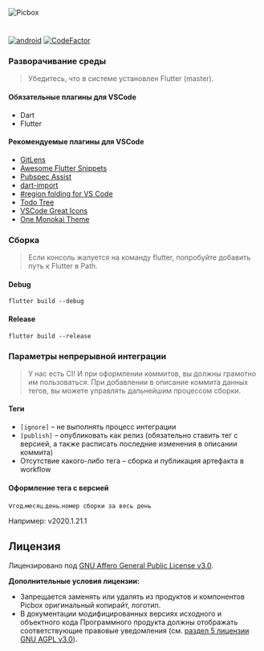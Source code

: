 ![Picbox](https://user-images.githubusercontent.com/25152332/79056600-dfb35d00-7c60-11ea-91f0-a3fe578f8868.png)

#

[![android](https://github.com/oneLab-Projects/picbox/workflows/android/badge.svg)](https://github.com/oneLab-Projects/picbox/actions)
[![CodeFactor](https://www.codefactor.io/repository/github/onelab-projects/picbox/badge)](https://www.codefactor.io/repository/github/onelab-projects/picbox)

### Разворачивание среды

> Убедитесь, что в системе установлен Flutter (master).

#### Обязательные плагины для VSCode

- Dart
- Flutter

#### Рекомендуемые плагины для VSCode

- [GitLens](https://marketplace.visualstudio.com/items?itemName=eamodio.gitlens)
- [Awesome Flutter Snippets](https://marketplace.visualstudio.com/items?itemName=Nash.awesome-flutter-snippets)
- [Pubspec Assist](https://marketplace.visualstudio.com/items?itemName=jeroen-meijer.pubspec-assist)
- [dart-import](https://marketplace.visualstudio.com/items?itemName=luanpotter.dart-import)
- [#region folding for VS Code](https://marketplace.visualstudio.com/items?itemName=maptz.regionfolder)
- [Todo Tree](https://marketplace.visualstudio.com/items?itemName=Gruntfuggly.todo-tree)
- [VSCode Great Icons](https://marketplace.visualstudio.com/items?itemName=emmanuelbeziat.vscode-great-icons)
- [One Monokai Theme](https://marketplace.visualstudio.com/items?itemName=azemoh.one-monokai)

### Сборка

> Если консоль жалуется на команду flutter, попробуйте добавить путь к Flutter в Path.

#### Debug

```shell
flutter build --debug
```

#### Release

```shell
flutter build --release
```

### Параметры непрерывной интеграции

> У нас есть CI! И при оформлении коммитов, вы должны грамотно им пользоваться.
> При добавлении в описание коммита данных тегов, вы можете управлять дальнейшим процессом сборки.

#### Теги

- `[ignore]` – не выполнять процесс интеграции
- `[publish]` – опубликовать как релиз (обязательно ставить тег с версией, а также расписать последние изменения в описании коммита)
- Отсутствие какого-либо тега – сборка и публикация артефакта в workflow

#### Оформление тега с версией

v`год`.`месяц`.`день`.`номер сборки за весь день`

Например: v2020.1.21.1

## Лицензия

Лицензировано под [GNU Affero General Public License v3.0](https://github.com/oneLab-Projects/picbox/blob/master/LICENSE).

**Дополнительные условия лицензии:**

* Запрещается заменять или удалять из продуктов и компонентов Picbox оригинальный копирайт, логотип.
* В документации модифицированных версиях исходного и объектного кода Программного продукта должны отображать соответствующие правовые уведомления (см. [раздел 5 лицензии GNU AGPL v3.0](https://github.com/oneLab-Projects/picbox/blob/master/LICENSE#L196)).
